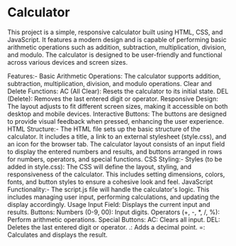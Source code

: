 # Calculator
This project is a simple, responsive calculator built using HTML, CSS, and JavaScript. It features a modern design and is capable of performing basic arithmetic operations such as addition, subtraction, multiplication, division, and modulo. The calculator is designed to be user-friendly and functional across various devices and screen sizes.

Features:-
Basic Arithmetic Operations: The calculator supports addition, subtraction, multiplication, division, and modulo operations.
Clear and Delete Functions:
AC (All Clear): Resets the calculator to its initial state.
DEL (Delete): Removes the last entered digit or operator.
Responsive Design: The layout adjusts to fit different screen sizes, making it accessible on both desktop and mobile devices.
Interactive Buttons: The buttons are designed to provide visual feedback when pressed, enhancing the user experience.
HTML Structure:-
The HTML file sets up the basic structure of the calculator.
It includes a title, a link to an external stylesheet (style.css), and an icon for the browser tab.
The calculator layout consists of an input field to display the entered numbers and results, and buttons arranged in rows for numbers, operators, and special functions.
CSS Styling:-
Styles (to be added in style.css): The CSS will define the layout, styling, and responsiveness of the calculator. This includes setting dimensions, colors, fonts, and button styles to ensure a cohesive look and feel.
JavaScript Functionality:-
The script.js file will handle the calculator's logic. This includes managing user input, performing calculations, and updating the display accordingly.
Usage
Input Field: Displays the current input and results.
Buttons:
Numbers (0-9, 00): Input digits.
Operators (+, -, *, /, %): Perform arithmetic operations.
Special Buttons:
AC: Clears all input.
DEL: Deletes the last entered digit or operator.
.: Adds a decimal point.
=: Calculates and displays the result.

